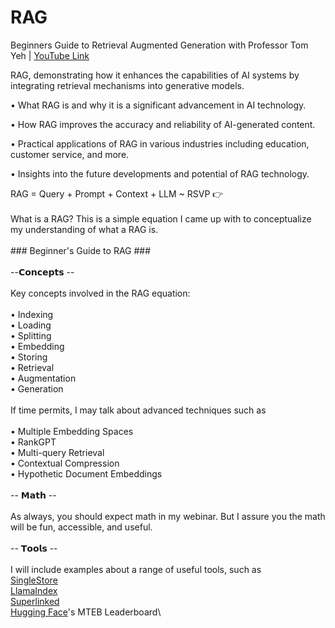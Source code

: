 # RAG

Beginners Guide to Retrieval Augmented Generation with Professor Tom Yeh | [YouTube Link](https://www.youtube.com/watch?v=4rt66pmpwZA)



RAG, demonstrating how it enhances the capabilities of AI systems by integrating retrieval mechanisms into generative models.

•  What RAG is and why it is a significant advancement in AI technology.

•  How RAG improves the accuracy and reliability of AI-generated content.

•  Practical applications of RAG in various industries including education, customer service, and more.

•  Insights into the future developments and potential of RAG technology.



RAG = Query + Prompt + Context + LLM \~ RSVP 👉 \
\
What is a RAG? This is a simple equation I came up with to conceptualize my understanding of what a RAG is.\
\
\### Beginner's Guide to RAG ###\
\
\--𝗖𝗼𝗻𝗰𝗲𝗽𝘁𝘀 --\
\
Key concepts involved in the RAG equation:\
\
• Indexing\
• Loading\
• Splitting\
• Embedding\
• Storing\
• Retrieval\
• Augmentation\
• Generation\
\
If time permits, I may talk about advanced techniques such as\
\
• Multiple Embedding Spaces\
• RankGPT\
• Multi-query Retrieval\
• Contextual Compression\
• Hypothetic Document Embeddings\
\
\-- 𝗠𝗮𝘁𝗵 --\
\
As always, you should expect math in my webinar. But I assure you the math will be fun, accessible, and useful.\
\
\-- 𝗧𝗼𝗼𝗹𝘀 --\
\
I will include examples about a range of useful tools, such as\
[SingleStore](https://www.linkedin.com/company/singlestore/)\
[LlamaIndex](https://www.linkedin.com/company/llamaindex/)\
[Superlinked](https://www.linkedin.com/company/superlinked/)\
[Hugging Face](https://www.linkedin.com/company/huggingface/)'s MTEB Leaderboard\

